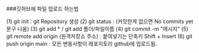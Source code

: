 ###깃허브에 파일 업로드 하는법

(1) git init
: git Repository 생성
(2) git status
: (커밋한게 없으면 No commits yet 문구 나옴)
(3) git add * / git add 폴더/파일이름
(4) git commit -m "메시지"
(5) git remote add origin (원격저장소 주소)
: 붙여넣기는 단축키 Shift + Insert
(6) git push origin main
: 모든 변동사항이 레포지토리 github에 업로드됨.
